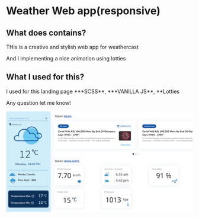 <h1>Weather Web app(responsive)</h1>
<h2>What does contains?</h2>

<p>THis is a creative and stylish web app for weathercast</p>
<p>And I implementing a nice animation using lotties</p>

<h2>What I used for this?</h2>

<p>I used for this landing page ***SCSS**, ***VANILLA JS**, **Lotties

<p>Any question let me know!</p>

<p><img src="img/Web version weather app.png" widt="80%"></p>

